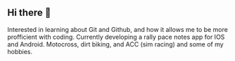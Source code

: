 ## Hi there 👋
Interested in learning about Git and Github, and how it allows me to be more profficient with coding.
Currently developing a rally pace notes app for IOS and Android.
Motocross, dirt biking, and ACC (sim racing) and some of my hobbies.

<!--
**cvhilde/cvhilde** is a ✨ _special_ ✨ repository because its `README.md` (this file) appears on your GitHub profile.

Here are some ideas to get you started:

- 🔭 I’m currently working on ...
- 🌱 I’m currently learning ...
- 👯 I’m looking to collaborate on ...
- 🤔 I’m looking for help with ...
- 💬 Ask me about ...
- 📫 How to reach me: ...
- 😄 Pronouns: ...
- ⚡ Fun fact: ...
-->
